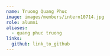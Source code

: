 ```yaml
---
name: Truong Quang Phuc 
image: images/members/intern10714.jpg 
role: alumni
aliases:
  - quang phuc truong
links:
  github: link_to_github 
---
```

